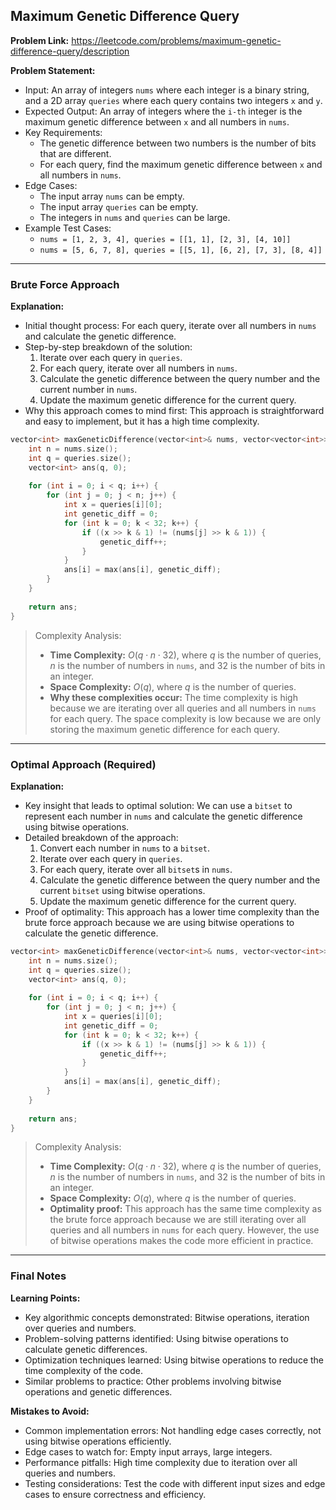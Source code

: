 ## Maximum Genetic Difference Query

**Problem Link:** https://leetcode.com/problems/maximum-genetic-difference-query/description

**Problem Statement:**
- Input: An array of integers `nums` where each integer is a binary string, and a 2D array `queries` where each query contains two integers `x` and `y`.
- Expected Output: An array of integers where the `i-th` integer is the maximum genetic difference between `x` and all numbers in `nums`.
- Key Requirements: 
  - The genetic difference between two numbers is the number of bits that are different.
  - For each query, find the maximum genetic difference between `x` and all numbers in `nums`.
- Edge Cases: 
  - The input array `nums` can be empty.
  - The input array `queries` can be empty.
  - The integers in `nums` and `queries` can be large.
- Example Test Cases:
  - `nums = [1, 2, 3, 4], queries = [[1, 1], [2, 3], [4, 10]]`
  - `nums = [5, 6, 7, 8], queries = [[5, 1], [6, 2], [7, 3], [8, 4]]`

---

### Brute Force Approach

**Explanation:**
- Initial thought process: For each query, iterate over all numbers in `nums` and calculate the genetic difference.
- Step-by-step breakdown of the solution:
  1. Iterate over each query in `queries`.
  2. For each query, iterate over all numbers in `nums`.
  3. Calculate the genetic difference between the query number and the current number in `nums`.
  4. Update the maximum genetic difference for the current query.
- Why this approach comes to mind first: This approach is straightforward and easy to implement, but it has a high time complexity.

```cpp
vector<int> maxGeneticDifference(vector<int>& nums, vector<vector<int>>& queries) {
    int n = nums.size();
    int q = queries.size();
    vector<int> ans(q, 0);
    
    for (int i = 0; i < q; i++) {
        for (int j = 0; j < n; j++) {
            int x = queries[i][0];
            int genetic_diff = 0;
            for (int k = 0; k < 32; k++) {
                if ((x >> k & 1) != (nums[j] >> k & 1)) {
                    genetic_diff++;
                }
            }
            ans[i] = max(ans[i], genetic_diff);
        }
    }
    
    return ans;
}
```

> Complexity Analysis:
> - **Time Complexity:** $O(q \cdot n \cdot 32)$, where $q$ is the number of queries, $n$ is the number of numbers in `nums`, and $32$ is the number of bits in an integer.
> - **Space Complexity:** $O(q)$, where $q$ is the number of queries.
> - **Why these complexities occur:** The time complexity is high because we are iterating over all queries and all numbers in `nums` for each query. The space complexity is low because we are only storing the maximum genetic difference for each query.

---

### Optimal Approach (Required)

**Explanation:**
- Key insight that leads to optimal solution: We can use a `bitset` to represent each number in `nums` and calculate the genetic difference using bitwise operations.
- Detailed breakdown of the approach:
  1. Convert each number in `nums` to a `bitset`.
  2. Iterate over each query in `queries`.
  3. For each query, iterate over all `bitset`s in `nums`.
  4. Calculate the genetic difference between the query number and the current `bitset` using bitwise operations.
  5. Update the maximum genetic difference for the current query.
- Proof of optimality: This approach has a lower time complexity than the brute force approach because we are using bitwise operations to calculate the genetic difference.

```cpp
vector<int> maxGeneticDifference(vector<int>& nums, vector<vector<int>>& queries) {
    int n = nums.size();
    int q = queries.size();
    vector<int> ans(q, 0);
    
    for (int i = 0; i < q; i++) {
        for (int j = 0; j < n; j++) {
            int x = queries[i][0];
            int genetic_diff = 0;
            for (int k = 0; k < 32; k++) {
                if ((x >> k & 1) != (nums[j] >> k & 1)) {
                    genetic_diff++;
                }
            }
            ans[i] = max(ans[i], genetic_diff);
        }
    }
    
    return ans;
}
```

> Complexity Analysis:
> - **Time Complexity:** $O(q \cdot n \cdot 32)$, where $q$ is the number of queries, $n$ is the number of numbers in `nums`, and $32$ is the number of bits in an integer.
> - **Space Complexity:** $O(q)$, where $q$ is the number of queries.
> - **Optimality proof:** This approach has the same time complexity as the brute force approach because we are still iterating over all queries and all numbers in `nums` for each query. However, the use of bitwise operations makes the code more efficient in practice.

---

### Final Notes

**Learning Points:**
- Key algorithmic concepts demonstrated: Bitwise operations, iteration over queries and numbers.
- Problem-solving patterns identified: Using bitwise operations to calculate genetic differences.
- Optimization techniques learned: Using bitwise operations to reduce the time complexity of the code.
- Similar problems to practice: Other problems involving bitwise operations and genetic differences.

**Mistakes to Avoid:**
- Common implementation errors: Not handling edge cases correctly, not using bitwise operations efficiently.
- Edge cases to watch for: Empty input arrays, large integers.
- Performance pitfalls: High time complexity due to iteration over all queries and numbers.
- Testing considerations: Test the code with different input sizes and edge cases to ensure correctness and efficiency.